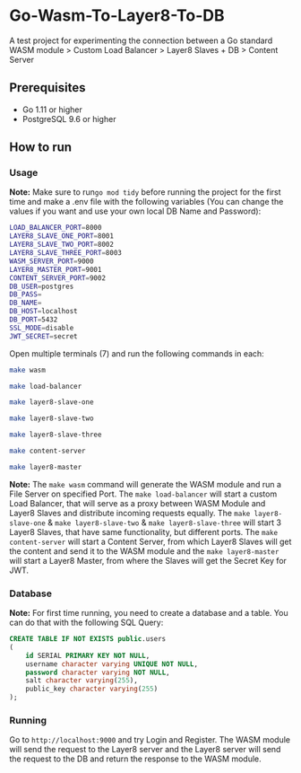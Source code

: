 # Go-Wasm-To-Layer8-To-DB

A test project for experimenting the connection between a Go standard WASM module > Custom Load Balancer > Layer8 Slaves + DB > Content Server

## Prerequisites

- Go 1.11 or higher
- PostgreSQL 9.6 or higher

## How to run

### Usage

**Note:** Make sure to run`go mod tidy` before running the project for the first time and make a .env file with the following variables (You can change the values if you want and use your own local DB Name and Password):

```bash
LOAD_BALANCER_PORT=8000
LAYER8_SLAVE_ONE_PORT=8001
LAYER8_SLAVE_TWO_PORT=8002
LAYER8_SLAVE_THREE_PORT=8003
WASM_SERVER_PORT=9000
LAYER8_MASTER_PORT=9001
CONTENT_SERVER_PORT=9002
DB_USER=postgres
DB_PASS=
DB_NAME=
DB_HOST=localhost
DB_PORT=5432
SSL_MODE=disable
JWT_SECRET=secret
```

Open multiple terminals (7) and run the following commands in each:

```bash
make wasm
```

```bash
make load-balancer
```

```bash
make layer8-slave-one
```

```bash
make layer8-slave-two
```

```bash
make layer8-slave-three
```

```bash
make content-server
```

```bash
make layer8-master
```

**Note:** The `make wasm` command will generate the WASM module and run a File Server on specified Port. The `make load-balancer` will start a custom Load Balancer, that will serve as a proxy between WASM Module and Layer8 Slaves and distribute incoming requests equally. The `make layer8-slave-one` & `make layer8-slave-two` & `make layer8-slave-three` will start 3 Layer8 Slaves, that have same functionality, but different ports. The `make content-server` will start a Content Server, from which Layer8 Slaves will get the content and send it to the WASM module and the `make layer8-master` will start a Layer8 Master, from where the Slaves will get the Secret Key for JWT.

### Database

**Note:** For first time running, you need to create a database and a table. You can do that with the following SQL Query:

```sql
CREATE TABLE IF NOT EXISTS public.users
(
    id SERIAL PRIMARY KEY NOT NULL,
    username character varying UNIQUE NOT NULL,
    password character varying NOT NULL,
    salt character varying(255),
    public_key character varying(255)
);
```

### Running

Go to `http://localhost:9000` and try Login and Register. The WASM module will send the request to the Layer8 server and the Layer8 server will send the request to the DB and return the response to the WASM module.
